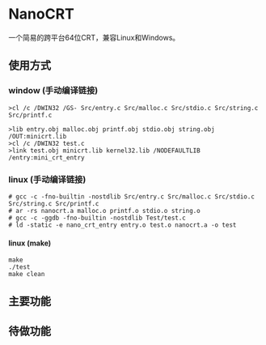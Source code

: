 # NanoCRT

一个简易的跨平台64位CRT，兼容Linux和Windows。

## 使用方式

### window (手动编译链接)

```
>cl /c /DWIN32 /GS- Src/entry.c Src/malloc.c Src/stdio.c Src/string.c Src/printf.c

>lib entry.obj malloc.obj printf.obj stdio.obj string.obj /OUT:minicrt.lib
>cl /c /DWIN32 test.c
>link test.obj minicrt.lib kernel32.lib /NODEFAULTLIB /entry:mini_crt_entry
```

### linux (手动编译链接)

```
# gcc -c -fno-builtin -nostdlib Src/entry.c Src/malloc.c Src/stdio.c Src/string.c Src/printf.c
# ar -rs nanocrt.a malloc.o printf.o stdio.o string.o
# gcc -c -ggdb -fno-builtin -nostdlib Test/test.c
# ld -static -e nano_crt_entry entry.o test.o nanocrt.a -o test
```

#### linux (make)

```
make
./test
make clean
```

## 主要功能

## 待做功能
